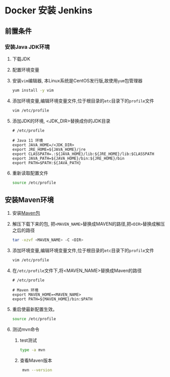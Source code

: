 # Docker 安装 Jenkins

## 前置条件

### 安装Java JDK环境

1. 下载JDK

2. 配置环境变量

3. 安装`vim`编辑器, 本Linux系统是CentOS发行版,故使用`yum`包管理器
    ```bash
    yum install -y vim
    ```

4. 添加环境变量,编辑环境变量文件,位于根目录的`etc`目录下的`profile`文件
    ```bash
    vim /etc/profile
    ```	

5. 添加JDK的环境, <JDK_DIR>替换成你的JDK目录
    ```
    # /etc/profile
   
    # Java 11 环境
    export JAVA_HOME=/<JDK_DIR>
    export JRE_HOME=${JAVA_HOME}/jre
    export CLASSPATH=.:${JAVA_HOME}/lib:${JRE_HOME}/lib:$CLASSPATH
    export JAVA_PATH=${JAVA_HOME}/bin:${JRE_HOME}/bin
    export PATH=$PATH:${JAVA_PATH}
    ```

6. 重新读取配置文件
    ```bash
    source /etc/profile
    ```

## 安装Maven环境

1. 安装[Maven包](https://maven.apache.org/download.cgi)

2. 解压下载下来的包, 把`<MAVEN_NAME>`替换成MAVEN的路径,把`<DIR>`替换成解压之后的路径
    ```bash
    tar -xzvf <MAVEN_NAME> -C <DIR>
    ```

3. 添加环境变量,编辑环境变量文件,位于根目录的`etc`目录下的`profile`文件
    ```bash
    vim /etc/profile
    ```

4. 在`/etc/profile`文件下,将<MAVEN_NAME>替换成Maven的路径
    ```
    # /etc/profile
    
    # Maven 环境
    export MAVEN_HOME=<MAVEN_NAME>
    export PATH=${MAVEN_HOME}/bin:$PATH
    ```

5. 重启使最新配置生效。
    ```bash
    source /etc/profile
    ```

6. 测试mvn命令
    1. test测试
       ```bash
       type -a mvn
        ```
    2. 查看Maven版本
       ```bash
        mvn --version
       ```